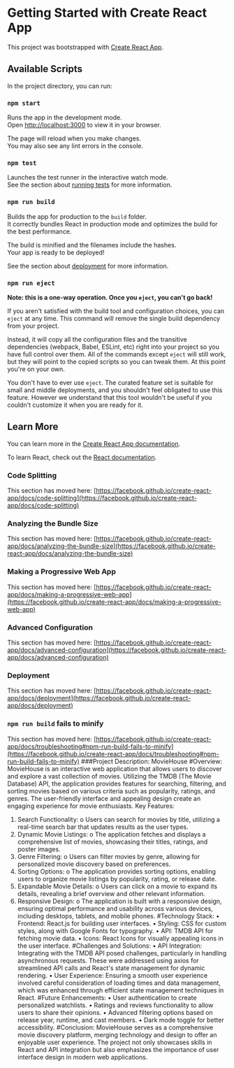 # Getting Started with Create React App

This project was bootstrapped with [Create React App](https://github.com/facebook/create-react-app).

## Available Scripts

In the project directory, you can run:

### `npm start`

Runs the app in the development mode.\
Open [http://localhost:3000](http://localhost:3000) to view it in your browser.

The page will reload when you make changes.\
You may also see any lint errors in the console.

### `npm test`

Launches the test runner in the interactive watch mode.\
See the section about [running tests](https://facebook.github.io/create-react-app/docs/running-tests) for more information.

### `npm run build`

Builds the app for production to the `build` folder.\
It correctly bundles React in production mode and optimizes the build for the best performance.

The build is minified and the filenames include the hashes.\
Your app is ready to be deployed!

See the section about [deployment](https://facebook.github.io/create-react-app/docs/deployment) for more information.

### `npm run eject`

**Note: this is a one-way operation. Once you `eject`, you can't go back!**

If you aren't satisfied with the build tool and configuration choices, you can `eject` at any time. This command will remove the single build dependency from your project.

Instead, it will copy all the configuration files and the transitive dependencies (webpack, Babel, ESLint, etc) right into your project so you have full control over them. All of the commands except `eject` will still work, but they will point to the copied scripts so you can tweak them. At this point you're on your own.

You don't have to ever use `eject`. The curated feature set is suitable for small and middle deployments, and you shouldn't feel obligated to use this feature. However we understand that this tool wouldn't be useful if you couldn't customize it when you are ready for it.

## Learn More

You can learn more in the [Create React App documentation](https://facebook.github.io/create-react-app/docs/getting-started).

To learn React, check out the [React documentation](https://reactjs.org/).

### Code Splitting

This section has moved here: [https://facebook.github.io/create-react-app/docs/code-splitting](https://facebook.github.io/create-react-app/docs/code-splitting)

### Analyzing the Bundle Size

This section has moved here: [https://facebook.github.io/create-react-app/docs/analyzing-the-bundle-size](https://facebook.github.io/create-react-app/docs/analyzing-the-bundle-size)

### Making a Progressive Web App

This section has moved here: [https://facebook.github.io/create-react-app/docs/making-a-progressive-web-app](https://facebook.github.io/create-react-app/docs/making-a-progressive-web-app)

### Advanced Configuration

This section has moved here: [https://facebook.github.io/create-react-app/docs/advanced-configuration](https://facebook.github.io/create-react-app/docs/advanced-configuration)

### Deployment

This section has moved here: [https://facebook.github.io/create-react-app/docs/deployment](https://facebook.github.io/create-react-app/docs/deployment)

### `npm run build` fails to minify

This section has moved here: [https://facebook.github.io/create-react-app/docs/troubleshooting#npm-run-build-fails-to-minify](https://facebook.github.io/create-react-app/docs/troubleshooting#npm-run-build-fails-to-minify)
###Project Description: MovieHouse
#Overview: MovieHouse is an interactive web application that allows users to discover and explore a vast collection of movies. Utilizing the TMDB (The Movie Database) API, the application provides features for searching, filtering, and sorting movies based on various criteria such as popularity, ratings, and genres. The user-friendly interface and appealing design create an engaging experience for movie enthusiasts.
Key Features:
1.	Search Functionality:
o	Users can search for movies by title, utilizing a real-time search bar that updates results as the user types.
2.	Dynamic Movie Listings:
o	The application fetches and displays a comprehensive list of movies, showcasing their titles, ratings, and poster images.
3.	Genre Filtering:
o	Users can filter movies by genre, allowing for personalized movie discovery based on preferences.
4.	Sorting Options:
o	The application provides sorting options, enabling users to organize movie listings by popularity, rating, or release date.
5.	Expandable Movie Details:
o	Users can click on a movie to expand its details, revealing a brief overview and other relevant information.
6.	Responsive Design:
o	The application is built with a responsive design, ensuring optimal performance and usability across various devices, including desktops, tablets, and mobile phones.
#Technology Stack:
•	Frontend: React.js for building user interfaces.
•	Styling: CSS for custom styles, along with Google Fonts for typography.
•	API: TMDB API for fetching movie data.
•	Icons: React Icons for visually appealing icons in the user interface.
#Challenges and Solutions:
•	API Integration: Integrating with the TMDB API posed challenges, particularly in handling asynchronous requests. These were addressed using axios for streamlined API calls and React's state management for dynamic rendering.
•	User Experience: Ensuring a smooth user experience involved careful consideration of loading times and data management, which was enhanced through efficient state management techniques in React.
#Future Enhancements:
•	User authentication to create personalized watchlists.
•	Ratings and reviews functionality to allow users to share their opinions.
•	Advanced filtering options based on release year, runtime, and cast members.
•	Dark mode toggle for better accessibility.
#Conclusion: MovieHouse serves as a comprehensive movie discovery platform, merging technology and design to offer an enjoyable user experience. The project not only showcases skills in React and API integration but also emphasizes the importance of user interface design in modern web applications.



